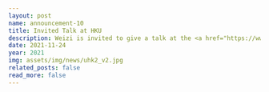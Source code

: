 ```yaml
---
layout: post
name: announcement-10
title: Invited Talk at HKU
description: Weizi is invited to give a talk at the <a href="https://www.cs.hku.hk/"> Department of Computer Science </a> at the <a href="https://www.hku.hk/"> University of Hong Kong </a> in Fall 2021.
date: 2021-11-24
year: 2021
img: assets/img/news/uhk2_v2.jpg
related_posts: false
read_more: false
---
```

